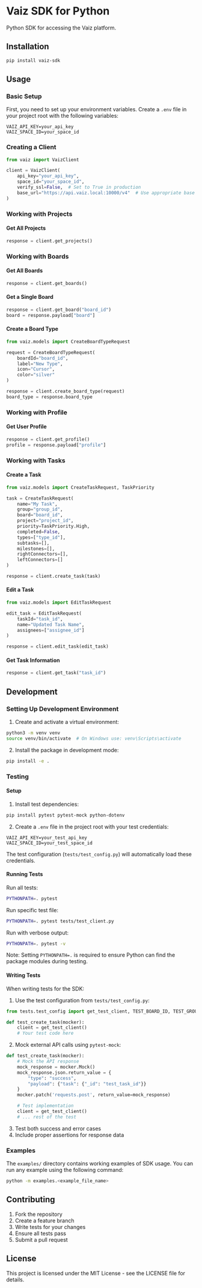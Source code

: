 # Vaiz SDK for Python

Python SDK for accessing the Vaiz platform.

## Installation

```bash
pip install vaiz-sdk
```

## Usage

### Basic Setup

First, you need to set up your environment variables. Create a `.env` file in your project root with the following variables:

```env
VAIZ_API_KEY=your_api_key
VAIZ_SPACE_ID=your_space_id
```

### Creating a Client

```python
from vaiz import VaizClient

client = VaizClient(
    api_key="your_api_key",
    space_id="your_space_id",
    verify_ssl=False,  # Set to True in production
    base_url="https://api.vaiz.local:10000/v4"  # Use appropriate base URL for your environment
)
```

### Working with Projects

#### Get All Projects

```python
response = client.get_projects()
```

### Working with Boards

#### Get All Boards

```python
response = client.get_boards()
```

#### Get a Single Board

```python
response = client.get_board("board_id")
board = response.payload["board"]
```

#### Create a Board Type

```python
from vaiz.models import CreateBoardTypeRequest

request = CreateBoardTypeRequest(
    boardId="board_id",
    label="New Type",
    icon="Cursor",
    color="silver"
)

response = client.create_board_type(request)
board_type = response.board_type
```

### Working with Profile

#### Get User Profile

```python
response = client.get_profile()
profile = response.payload["profile"]
```

### Working with Tasks

#### Create a Task

```python
from vaiz.models import CreateTaskRequest, TaskPriority

task = CreateTaskRequest(
    name="My Task",
    group="group_id",
    board="board_id",
    project="project_id",
    priority=TaskPriority.High,
    completed=False,
    types=["type_id"],
    subtasks=[],
    milestones=[],
    rightConnectors=[],
    leftConnectors=[]
)

response = client.create_task(task)
```

#### Edit a Task

```python
from vaiz.models import EditTaskRequest

edit_task = EditTaskRequest(
    taskId="task_id",
    name="Updated Task Name",
    assignees=["assignee_id"]
)

response = client.edit_task(edit_task)
```

#### Get Task Information

```python
response = client.get_task("task_id")
```

## Development

### Setting Up Development Environment

1. Create and activate a virtual environment:

```bash
python3 -m venv venv
source venv/bin/activate  # On Windows use: venv\Scripts\activate
```

2. Install the package in development mode:

```bash
pip install -e .
```

### Testing

#### Setup

1. Install test dependencies:

```bash
pip install pytest pytest-mock python-dotenv
```

2. Create a `.env` file in the project root with your test credentials:

```env
VAIZ_API_KEY=your_test_api_key
VAIZ_SPACE_ID=your_test_space_id
```

The test configuration (`tests/test_config.py`) will automatically load these credentials.

#### Running Tests

Run all tests:

```bash
PYTHONPATH=. pytest
```

Run specific test file:

```bash
PYTHONPATH=. pytest tests/test_client.py
```

Run with verbose output:

```bash
PYTHONPATH=. pytest -v
```

Note: Setting `PYTHONPATH=.` is required to ensure Python can find the package modules during testing.

#### Writing Tests

When writing tests for the SDK:

1. Use the test configuration from `tests/test_config.py`:

```python
from tests.test_config import get_test_client, TEST_BOARD_ID, TEST_GROUP_ID

def test_create_task(mocker):
    client = get_test_client()
    # Your test code here
```

2. Mock external API calls using `pytest-mock`:

```python
def test_create_task(mocker):
    # Mock the API response
    mock_response = mocker.Mock()
    mock_response.json.return_value = {
        "type": "success",
        "payload": {"task": {"_id": "test_task_id"}}
    }
    mocker.patch('requests.post', return_value=mock_response)

    # Test implementation
    client = get_test_client()
    # ... rest of the test
```

3. Test both success and error cases
4. Include proper assertions for response data

### Examples

The `examples/` directory contains working examples of SDK usage. You can run any example using the following command:

```bash
python -m examples.<example_file_name>
```

## Contributing

1. Fork the repository
2. Create a feature branch
3. Write tests for your changes
4. Ensure all tests pass
5. Submit a pull request

## License

This project is licensed under the MIT License - see the LICENSE file for details.
